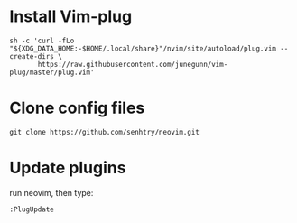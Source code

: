 # Install Vim-plug
```
sh -c 'curl -fLo "${XDG_DATA_HOME:-$HOME/.local/share}"/nvim/site/autoload/plug.vim --create-dirs \
       https://raw.githubusercontent.com/junegunn/vim-plug/master/plug.vim'
```

# Clone config files
```
git clone https://github.com/senhtry/neovim.git
```

# Update plugins
run neovim, then type:
```
:PlugUpdate
```

